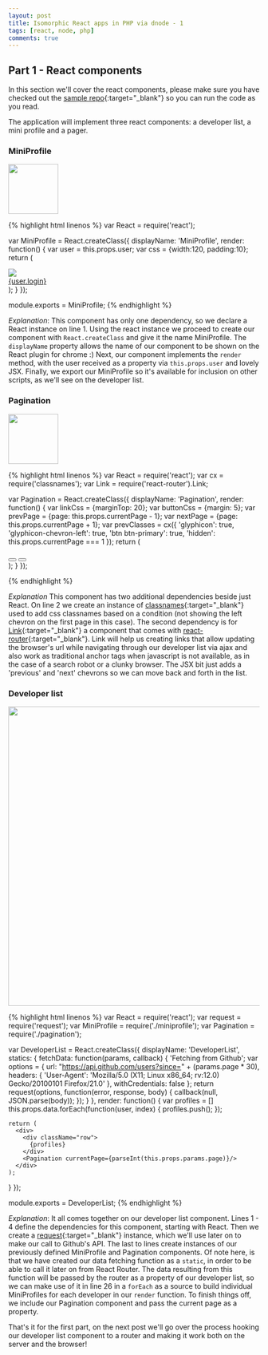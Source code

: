 ```yaml
---
layout: post
title: Isomorphic React apps in PHP via dnode - 1
tags: [react, node, php]
comments: true
---
```


## Part 1 - React components

In this section we'll cover the react components, please make sure you have checked out the [sample repo](https://github.com/ericescalante/isomorphic-post-code){:target="_blank"} so you can run the code as you read.

The application will implement three react components: a developer list, a mini profile and a pager. 

### MiniProfile
<div class="profiles">
  <image src="/images/miniprofile.png" style="width:100px;"/>
</div> 

{% highlight html linenos %}
var React = require('react');

var MiniProfile = React.createClass({
  displayName: 'MiniProfile',
  render: function() {
    var user = this.props.user;
    var css = {width:120, padding:10};
    return (
      <div className="pull-left">
        <img src={user.avatar_url} style={css} className="img-circle pull-left"/>
        <div className="text-center">
          <a href={user.html_url} target="_blank">
            <span className="label label-info">{user.login}</span>
          </a>
        </div>
      </div>
      );
    }
});

module.exports = MiniProfile;
{% endhighlight %}

*Explanation*: This component has only one dependency, so we declare a React instance on line 1. Using the react instance we proceed to create our component with `React.createClass` and give it the name MiniProfile. The `displayName` property allows the name of our component to be shown on the React plugin for chrome :)
Next, our component implements the `render` method, with the user received as a property via `this.props.user` and lovely JSX. 
Finally, we export our MiniProfile so it's available for inclusion on other scripts, as we'll see on the developer list.

### Pagination
<div class="profiles">
  <image src="/images/pagination.png" style="width:100px;"/>
</div> 

{% highlight html linenos %}
var React = require('react');
var cx = require('classnames');
var Link = require('react-router').Link;

var Pagination = React.createClass({
  displayName: 'Pagination',
  render: function() {
    var linkCss = {marginTop: 20};
    var buttonCss = {margin: 5};
    var prevPage = {page: this.props.currentPage - 1};
    var nextPage = {page: this.props.currentPage + 1};
    var prevClasses = cx({
      'glyphicon': true,
      'glyphicon-chevron-left': true,
      'btn btn-primary': true,
      'hidden': this.props.currentPage === 1
    });
    return (
      <div className="row clearfix text-center" style={linkCss}>
        <Link to="index" params={prevPage} style={buttonCss}>
          <button className={prevClasses}>
          </button>
        </Link>
        <Link to="index" params={nextPage} style={buttonCss}>
          <button className="glyphicon glyphicon-chevron-right btn btn-primary">
          </button>
        </Link>
      </div>
    );
  }
});
 
{% endhighlight %}

*Explanation* This component has two additional dependencies beside just React. On line 2 we create an instance of [classnames](https://www.npmjs.com/package/classnames){:target="_blank"} used to add css classnames based on a condition (not showing the left chevron on the first page in this case). The second dependency is for [Link](http://rackt.github.io/react-router/#Link){:target="_blank"} a component that comes with [react-router](https://github.com/rackt/react-router){:target="_blank"}. Link will help us creating links that allow updating the browser's url while navigating through our developer list via ajax and also work as traditional anchor tags when javascript is not available, as in the case of a search robot or a clunky browser. The JSX bit just adds a 'previous' and 'next' chevrons so we can move back and forth in the list.

### Developer list
<image src="/images/developerlist.png" style="width:600px;"/>

{% highlight html linenos %}
var React = require('react');
var request = require('request');
var MiniProfile = require('./miniprofile');
var Pagination = require('./pagination');

var DeveloperList = React.createClass({
  displayName: 'DeveloperList',
  statics: {
    fetchData: function(params, callback) {
      'Fetching from Github';
      var options = {
        url: "https://api.github.com/users?since=" + (params.page * 30),
        headers: {
          'User-Agent': 'Mozilla/5.0 (X11; Linux x86_64; rv:12.0) Gecko/20100101 Firefox/21.0'
        },
        withCredentials: false
      };
      return request(options, function(error, response, body) {
        callback(null, JSON.parse(body));
      });
    }
  },
  render: function() {
    var profiles = []
    this.props.data.forEach(function(user, index) {
      profiles.push(<MiniProfile key={index} user={user}/>);
    });
      
    return (
      <div>
        <div className="row">
          {profiles}
        </div>
        <Pagination currentPage={parseInt(this.props.params.page)}/>
      </div>
    );
  }
});

module.exports = DeveloperList;
{% endhighlight %}

*Explanation*: It all comes together on our developer list component. Lines 1 - 4 define the dependencies for this component, starting with React. Then we create a [request](https://www.npmjs.com/package/request){:target="_blank"} instance, which we'll use later on to make our call to Github's API. The last to lines create instances of our previously defined MiniProfile and Pagination components.
Of note here, is that we have created our data fetching function as a `static`, in order to be able to call it later on from React Router. The data resulting from this function will be passed by the router as a property of our developer list, so we can make use of it in line 26 in a `forEach` as a source to build individual MiniProfiles for each developer in our `render` function. To finish things off, we include our Pagination component and pass the current page as a property.


That's it for the first part, on the next post we'll go over the process hooking our developer list component to a router and making it work both on the server and the browser!
